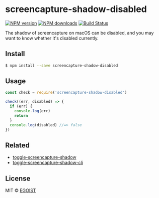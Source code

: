 # screencapture-shadow-disabled 

[![NPM version](https://img.shields.io/npm/v/screencapture-shadow-disabled.svg?style=flat-square)](https://npmjs.com/package/screencapture-shadow-disabled) [![NPM downloads](https://img.shields.io/npm/dm/screencapture-shadow-disabled.svg?style=flat-square)](https://npmjs.com/package/screencapture-shadow-disabled) [![Build Status](https://img.shields.io/circleci/project/egoist/screencapture-shadow-disabled/master.svg?style=flat-square)](https://circleci.com/gh/egoist/screencapture-shadow-disabled)

The shadow of screencapture on macOS can be disabled, and you may want to know whether it's disabled currently.

## Install

```bash
$ npm install --save screencapture-shadow-disabled
```

## Usage

```js
const check = require('screencapture-shadow-disabled')

check((err, disabled) => {
  if (err) {
    console.log(err)
    return
  }
  console.log(disabled) //=> false
})
```

## Related

- [toggle-screencapture-shadow](https://github.com/egoist/toggle-screencapture-shadow)
- [toggle-screencapture-shadow-cli](https://github.com/egoist/toggle-screencapture-shadow-cli)

## License

MIT © [EGOIST](https://github.com/egoist)
